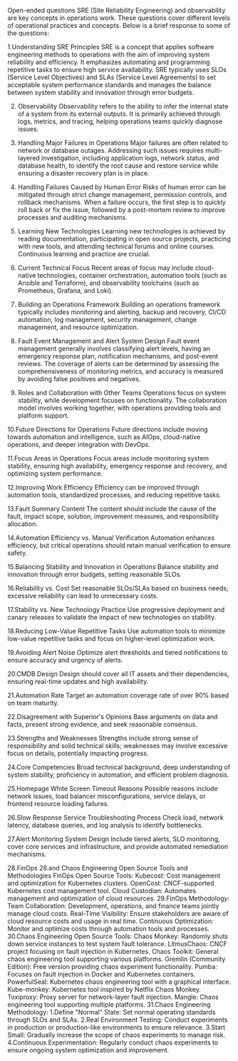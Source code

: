 
Open-ended questions
SRE (Site Reliability Engineering) and observability are key concepts in operations work. These questions cover different levels of operational practices and concepts. Below is a brief response to some of the questions:

1.Understanding SRE Principles
SRE is a concept that applies software engineering methods to operations with the aim of improving system reliability and efficiency. It emphasizes automating and programming repetitive tasks to ensure high service availability. SRE typically uses SLOs (Service Level Objectives) and SLAs (Service Level Agreements) to set acceptable system performance standards and manages the balance between system stability and innovation through error budgets.

2. Observability
Observability refers to the ability to infer the internal state of a system from its external outputs. It is primarily achieved through logs, metrics, and tracing, helping operations teams quickly diagnose issues.

3. Handling Major Failures in Operations
Major failures are often related to network or database outages. Addressing such issues requires multi-layered investigation, including application logs, network status, and database health, to identify the root cause and restore service while ensuring a disaster recovery plan is in place.

4. Handling Failures Caused by Human Error
Risks of human error can be mitigated through strict change management, permission controls, and rollback mechanisms. When a failure occurs, the first step is to quickly roll back or fix the issue, followed by a post-mortem review to improve processes and auditing mechanisms.

5. Learning New Technologies
Learning new technologies is achieved by reading documentation, participating in open source projects, practicing with new tools, and attending technical forums and online courses. Continuous learning and practice are crucial.

6. Current Technical Focus
Recent areas of focus may include cloud-native technologies, container orchestration, automation tools (such as Ansible and Terraform), and observability toolchains (such as Prometheus, Grafana, and Loki).

7. Building an Operations Framework
Building an operations framework typically includes monitoring and alerting, backup and recovery, CI/CD automation, log management, security management, change management, and resource optimization.

8. Fault Event Management and Alert System Design
Fault event management generally involves classifying alert levels, having an emergency response plan, notification mechanisms, and post-event reviews. The coverage of alerts can be determined by assessing the comprehensiveness of monitoring metrics, and accuracy is measured by avoiding false positives and negatives.

9. Roles and Collaboration with Other Teams
Operations focus on system stability, while development focuses on functionality. The collaboration model involves working together, with operations providing tools and platform support.

10.Future Directions for Operations
Future directions include moving towards automation and intelligence, such as AIOps, cloud-native operations, and deeper integration with DevOps.

11.Focus Areas in Operations
Focus areas include monitoring system stability, ensuring high availability, emergency response and recovery, and optimizing system performance.

12.Improving Work Efficiency
Efficiency can be improved through automation tools, standardized processes, and reducing repetitive tasks.

13.Fault Summary Content
The content should include the cause of the fault, impact scope, solution, improvement measures, and responsibility allocation.

14.Automation Efficiency vs. Manual Verification
Automation enhances efficiency, but critical operations should retain manual verification to ensure safety.

15.Balancing Stability and Innovation in Operations
Balance stability and innovation through error budgets, setting reasonable SLOs.

16.Reliability vs. Cost
Set reasonable SLOs/SLAs based on business needs; excessive reliability can lead to unnecessary costs.

17.Stability vs. New Technology Practice
Use progressive deployment and canary releases to validate the impact of new technologies on stability.

18.Reducing Low-Value Repetitive Tasks
Use automation tools to minimize low-value repetitive tasks and focus on higher-level optimization work.

19.Avoiding Alert Noise
Optimize alert thresholds and tiered notifications to ensure accuracy and urgency of alerts.

20.CMDB Design
Design should cover all IT assets and their dependencies, ensuring real-time updates and high availability.

21.Automation Rate
Target an automation coverage rate of over 90% based on team maturity.

22.Disagreement with Superior's Opinions
Base arguments on data and facts, present strong evidence, and seek reasonable consensus.

23.Strengths and Weaknesses
Strengths include strong sense of responsibility and solid technical skills; weaknesses may involve excessive focus on details, potentially impacting progress.

24.Core Competencies
Broad technical background, deep understanding of system stability, proficiency in automation, and efficient problem diagnosis.

25.Homepage White Screen Timeout Reasons
Possible reasons include network issues, load balancer misconfigurations, service delays, or frontend resource loading failures.

26.Slow Response Service Troubleshooting Process
Check load, network latency, database queries, and log analysis to identify bottlenecks.

27.Alert Monitoring System Design
Include tiered alerts, SLO monitoring, cover core services and infrastructure, and provide automated remediation mechanisms.

28.FinOps
28.and Chaos Engineering Open Source Tools and Methodologies FinOps Open Source Tools:
Kubecost: Cost management and optimization for Kubernetes clusters.
OpenCost: CNCF-supported Kubernetes cost management tool.
Cloud Custodian: Automates management and optimization of cloud resources.
29.FinOps Methodology:
Team Collaboration: Development, operations, and finance teams jointly manage cloud costs.
Real-Time Visibility: Ensure stakeholders are aware of cloud resource costs and usage in real time.
Continuous Optimization: Monitor and optimize costs through automation tools and processes.
30.Chaos Engineering Open Source Tools:
Chaos Monkey: Randomly shuts down service instances to test system fault tolerance.
LitmusChaos: CNCF project focusing on fault injection in Kubernetes.
Chaos Toolkit: General chaos engineering tool supporting various platforms.
Gremlin (Community Edition): Free version providing chaos experiment functionality.
Pumba: Focuses on fault injection in Docker and Kubernetes containers.
PowerfulSeal: Kubernetes chaos engineering tool with a graphical interface.
Kube-monkey: Kubernetes tool inspired by Netflix Chaos Monkey.
Toxiproxy: Proxy server for network-layer fault injection.
Mangle: Chaos engineering tool supporting multiple platforms.
31.Chaos Engineering Methodology:
1.Define "Normal" State: Set normal operating standards through SLOs and SLAs.
2.Real Environment Testing: Conduct experiments in production or production-like environments to ensure relevance.
3.Start Small: Gradually increase the scope of chaos experiments to manage risk.
4.Continuous Experimentation: Regularly conduct chaos experiments to ensure ongoing system optimization and improvement.
